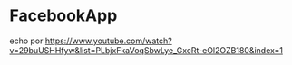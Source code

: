 # FacebookApp
echo por https://www.youtube.com/watch?v=29buUSHHfyw&list=PLbjxFkaVoqSbwLye_GxcRt-eOl2OZB180&index=1
